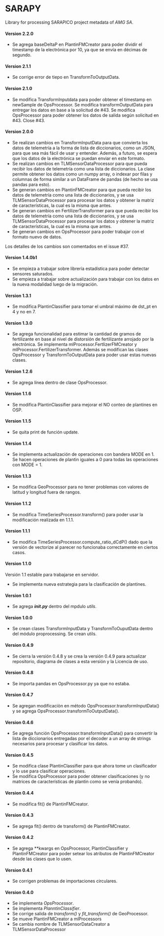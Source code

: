 # SARAPY

Library for processing SARAPICO project metadata of _AMG SA_.

#### Version 2.2.0

- Se agrega baseDeltaP en PlantinFMCreator para poder dividir el timestamp de la electrónica por 10, ya que se envía en décimas de segundo.
   
#### Version 2.1.1

- Se corrige error de tiepo en TransformToOutputData.

#### Version 2.1.0

- Se modifica TransformInputdata para poder obtener el timestamp en newSample de OpsProcessor. Se modifica transformOutputData para entregar los datos en base a la solicitud de #43. Se modifica OpsProcessor para poder obtener los datos de salida según solicitud en #43. Close #43.

#### Version 2.0.0

- Se realizan cambios en TransformInputData para que convierta los datos de telemetría a la forma de lista de diccionarios, como un JSON, para que sea más fácil de usar y entender. Además, a futuro, se espera que los datos de la electrónica se puedan enviar en este formato.
- Se realizan cambios en TLMSensorDataProcessor para que pueda recibir los datos de telemetría como una lista de diccionarios. La clase permite obtener los datos como un numpy array, o indexar por filas y columnas de forma similar a un DataFrame de pandas (de hecho se usa pandas para esto).
- Se generan cambios en PlantinFMCreator para que pueda recibir los datos de telemetría como una lista de diccionarios, y se usa TLMSensorDataProcessor para procesar los datos y obtener la matriz de características, la cual es la misma que antes.
- Se generan cambios en FertilizerTransformer para que pueda recibir los datos de telemetría como una lista de diccionarios, y se usa TLMSensorDataProcessor para procesar los datos y obtener la matriz de características, la cual es la misma que antes.
- Se generan cambios en OpsProcessor para poder trabajar con el formato nuevo de datos.

Los detalles de los cambios son comentados en el issue #37.

#### Version 1.4.0b1

- Se empieza a trabajar sobre librería estadística para poder detectar sensores saturados.
- Se empieza a trabajar sobre actualización para trabajar con los datos en la nueva modalidad luego de la migración.

#### Version 1.3.1

- Se modifica PlantinClassifier para tomar el umbral máximo de dst_pt en 4 y no en 7.

#### Version 1.3.0

- Se agrega funcionalidad para estimar la cantidad de gramos de fertilizante en base al nivel de distorsión de fertilizante arrojado por la electrónica. Se implementa mlProcessor.FertlizerFMCreator y mlProcessor.FertilizerTransformer. Además se modifican las clases OpsProcessor y TransformToOutputData para poder usar estas nuevas clases.

#### Version 1.2.6

- Se agrega línea dentro de clase OpsProcessor.

#### Version 1.1.6

- Se modifica PlantinClassifier para mejorar el NO conteo de plantines en OSP.

#### Version 1.1.5

- Se quita print de función update.

#### Version 1.1.4

- Se implementa actualización de operaciones con bandera MODE en 1. Se hacen operaciones de plantin iguales a 0 para todas las operaciones con MODE = 1.

#### Version 1.1.3

- Se modifica GeoProcessor para no tener problemas con valores de latitud y longitud fuera de rangos.

#### Version 1.1.2

- Se modifica TimeSeriesProcessor.transform() para poder usar la modificación realizada en 1.1.1.

#### Version 1.1.1

- Se modifica TimeSeriesProcessor.compute_ratio_dCdP() dado que la versión de vectorize al parecer no funcionaba correctamente en ciertos casos.

#### Version 1.1.0

Versión 1.1 estable para trabajarse en servidor.

- Se implementa nueva estrategia para la clasificación de plantines.


#### Version 1.0.1

- Se agrega *__init.py__* dentro del mpdulo _utils_.

#### Version 1.0.0

- Se crean clases TransformInputData y TransformToOuputData dentro del módulo proprocessing. Se crean utils.

#### Version 0.4.9

- Se cierra la versión 0.4.8 y se crea la versión 0.4.9 para actualizar repositorio, diagrama de clases a esta versión y la Licencia de uso.

#### Version 0.4.8

- Se importa pandas en OpsProcessor.py ya que no estaba.

#### Version 0.4.7

- Se agregan modificaciòn en método OpsProcessor.transformInputData() y se agrega OpsProcessor.transformToOutputData().

#### Version 0.4.6

- Se agrega función OpsProcessor.transformInputData() para convertir la lista de diccionarios entregadas por el decoder a un array de strings necesarios para procesar y clasificar los datos.

#### Version 0.4.5

- Se modifica clase PlantinClassifier para que ahora tome un clasificador y lo use para clasificar operaciones.
- Se modifica OpsProcessor para poder obtener clasificaciones (y no matrices de características de plantin como se venía probando).

#### Version 0.4.4

- Se modifica fit() de PlantinFMCreator.

#### Version 0.4.3

- Se agrega fit() dentro de transform() de PlantinFMCreator.

#### Version 0.4.2

- Se agrega \*\*kwargs en OpsProcessor, PlantinClassifier y PlantinFMCreator para poder setear los atributos de PlantinFMCreator desde las clases que lo usen.

#### Version 0.4.1

- Se corrigen problemas de importaciones circulares.

#### Version 0.4.0

- Se implementa _OpsProcessor_.
- Se implementa _PlanntinClassifier_.
- Se corrige salida de _transform()_ y _fit_transform()_ de GeoProcessor.
- Se mueve PlantinFMCreator a mlProcessors
- Se cambia nombre de TLMSensorDataCreator a TLMSensorDataProcessor
